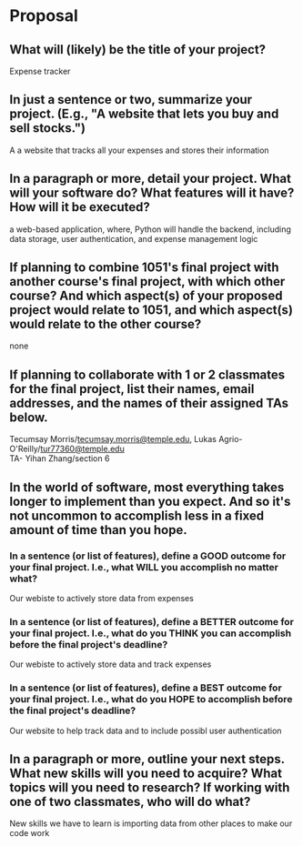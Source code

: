 # Proposal

## What will (likely) be the title of your project?

Expense tracker 

## In just a sentence or two, summarize your project. (E.g., "A website that lets you buy and sell stocks.")
A a website that tracks all your expenses and stores their information 


## In a paragraph or more, detail your project. What will your software do? What features will it have? How will it be executed?

a web-based application, where, Python will handle the backend, including data storage, user authentication, and expense management logic

## If planning to combine 1051's final project with another course's final project, with which other course? And which aspect(s) of your proposed project would relate to 1051, and which aspect(s) would relate to the other course?

none

## If planning to collaborate with 1 or 2 classmates for the final project, list their names, email addresses, and the names of their assigned TAs below.

Tecumsay Morris/tecumsay.morris@temple.edu, Lukas Agrio-O'Reilly/tur77360@temple.edu  
TA- Yihan Zhang/section 6 

## In the world of software, most everything takes longer to implement than you expect. And so it's not uncommon to accomplish less in a fixed amount of time than you hope.

### In a sentence (or list of features), define a GOOD outcome for your final project. I.e., what WILL you accomplish no matter what?

Our webiste to actively store data from expenses 

### In a sentence (or list of features), define a BETTER outcome for your final project. I.e., what do you THINK you can accomplish before the final project's deadline?

Our webiste to actively store data and track expenses 

### In a sentence (or list of features), define a BEST outcome for your final project. I.e., what do you HOPE to accomplish before the final project's deadline?

Our website to help track data and to include possibl  user authentication 

## In a paragraph or more, outline your next steps. What new skills will you need to acquire? What topics will you need to research? If working with one of two classmates, who will do what?

New skills we have to learn is importing data from other places to make our code work 
